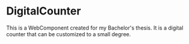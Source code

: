 # DigitalCounter

This is a WebComponent created for my Bachelor's thesis. It is a digital counter that can be customized to a small degree.
